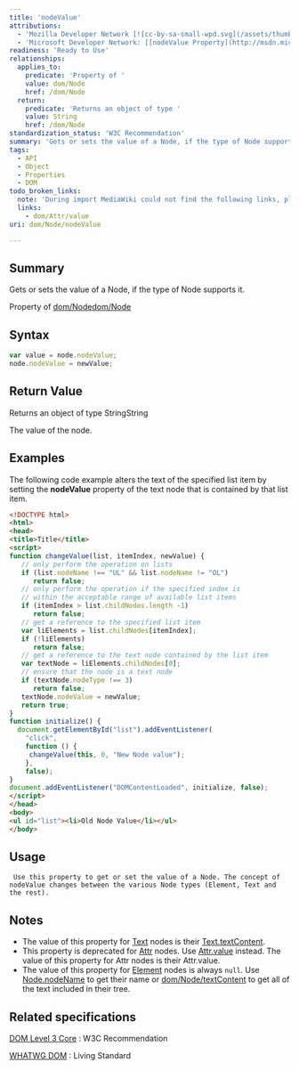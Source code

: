 ```yaml
---
title: 'nodeValue'
attributions:
  - 'Mozilla Developer Network [![cc-by-sa-small-wpd.svg](/assets/thumb/8/8c/cc-by-sa-small-wpd.svg/120px-cc-by-sa-small-wpd.svg.png)](http://creativecommons.org/licenses/by-sa/3.0/us/): [[Node.nodeValue](https://developer.mozilla.org/en-US/docs/Web/API/Node.nodeValue) Article]'
  - 'Microsoft Developer Network: [[nodeValue Property](http://msdn.microsoft.com/en-us/library/ie/ms534192(v=vs.85).aspx) Article]'
readiness: 'Ready to Use'
relationships:
  applies_to:
    predicate: 'Property of '
    value: dom/Node
    href: /dom/Node
  return:
    predicate: 'Returns an object of type '
    value: String
    href: /dom/Node
standardization_status: 'W3C Recommendation'
summary: 'Gets or sets the value of a Node, if the type of Node supports it.'
tags:
  - API
  - Object
  - Properties
  - DOM
todo_broken_links:
  note: 'During import MediaWiki could not find the following links, please fix and adjust this list.'
  links:
    - dom/Attr/value
uri: dom/Node/nodeValue

---
```

## Summary

Gets or sets the value of a Node, if the type of Node supports it.

Property of [dom/Node](/dom/Node)[dom/Node](/dom/Node)

## Syntax

``` js
var value = node.nodeValue;
node.nodeValue = newValue;
```

## Return Value

Returns an object of type StringString

The value of the node.

## Examples

The following code example alters the text of the specified list item by setting the **nodeValue** property of the text node that is contained by that list item.

``` html
<!DOCTYPE html>
<html>
<head>
<title>Title</title>
<script>
function changeValue(list, itemIndex, newValue) {
   // only perform the operation on lists
   if (list.nodeName !== "UL" && list.nodeName != "OL")
      return false;
   // only perform the operation if the specified index is
   // within the acceptable range of available list items
   if (itemIndex > list.childNodes.length -1)
      return false;
   // get a reference to the specified list item
   var liElements = list.childNodes[itemIndex];
   if (!liElements)
      return false;
   // get a reference to the text node contained by the list item
   var textNode = liElements.childNodes[0];
   // ensure that the node is a text node
   if (textNode.nodeType !== 3)
      return false;
   textNode.nodeValue = newValue;
   return true;
}
function initialize() {
  document.getElementById("list").addEventListener(
    "click",
    function () {
     changeValue(this, 0, "New Node value");
    },
    false);
}
document.addEventListener("DOMContentLoaded", initialize, false);
</script>
</head>
<body>
<ul id="list"><li>Old Node Value</li></ul>
</body>
```

## Usage

     Use this property to get or set the value of a Node. The concept of nodeValue changes between the various Node types (Element, Text and the rest).

## Notes

-   The value of this property for [Text](/dom/Text) nodes is their [Text.textContent](/dom/Node/textContent).
-   This property is deprecated for [Attr](/dom/Attr) nodes. Use [Attr.value](/w/index.php?title=dom/Attr/value&action=edit&redlink=1) instead. The value of this property for Attr nodes is their Attr.value.
-   The value of this property for [Element](/dom/Element) nodes is always `null`. Use [Node.nodeName](/dom/Node/nodeName) to get their name or [dom/Node/textContent](/dom/Node/textContent) to get all of the text included in their tree.

## Related specifications

[DOM Level 3 Core](http://www.w3.org/TR/DOM-Level-3-Core/)
:   W3C Recommendation

[WHATWG DOM](http://dom.spec.whatwg.org/#dom-node-nodevalue)
:   Living Standard
